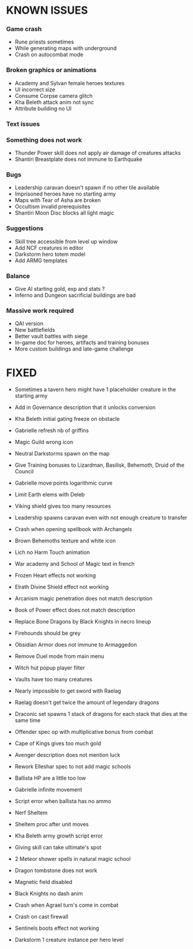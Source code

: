# KNOWN ISSUES

### Game crash

- Rune priests sometimes
- While generating maps with underground
- Crash on autocombat mode

### Broken graphics or animations

- Academy and Sylvan female heroes textures
- UI incorrect size
- Consume Corpse camera glitch
- Kha Beleth attack anim not sync
- Attribute building no UI

### Text issues


### Something does not work

- Thunder Power skill does not apply air damage of creatures attacks
- Shantiri Breastplate does not immune to Earthquake

### Bugs

- Leadership caravan doesn't spawn if no other tile available
- Imprisoned heroes have no starting army
- Maps with Tear of Asha are broken
- Occultism invalid prerequisites
- Shantiri Moon Disc blocks all light magic

### Suggestions

- Skill tree accessible from level up window
- Add NCF creatures in editor
- Darkstorm hero totem model
- Add ARMG templates

### Balance

- Give AI starting gold, exp and stats ?
- Inferno and Dungeon sacrificial buildings are bad

### Massive work required

- QAI version
- New battlefields
- Better vault battles with siege
- In-game doc for heroes, artifacts and training bonuses
- More custom buildings and late-game challenge


# FIXED

- Sometimes a tavern hero might have 1 placeholder creature in the starting army
- Add in Governance description that it unlocks conversion
- Kha Beleth initial gating freeze on obstacle
- Gabrielle refresh nb of griffins
- Magic Guild wrong icon
- Neutral Darkstorms spawn on the map
- Give Training bonuses to Lizardman, Basilisk, Behemoth, Druid of the Council
- Gabrielle move points logarithmic curve
- Limit Earth elems with Deleb
- Viking shield gives too many resources
- Leadership spawns caravan even with not enough creature to transfer
- Crash when opening spellbook with Archangels
- Brown Behemoths texture and white icon
- Lich no Harm Touch animation
- War academy and School of Magic text in french
- Frozen Heart effects not working
- Elrath Divine Shield effect not working
- Arcanism magic penetration does not match description
- Book of Power effect does not match description
- Replace Bone Dragons by Black Knights in necro lineup
- Firehounds should be grey
- Obsidian Armor does not immune to Armaggedon
- Remove Duel mode from main menu
- Witch hut popup player filter
- Vaults have too many creatures
- Nearly impossible to get sword with Raelag
- Raelag doesn't get twice the amount of legendary dragons
- Draconic set spawns 1 stack of dragons for each stack that dies at the same time
- Offender spec op with multiplicative bonus from combat
- Cape of Kings gives too much gold

- Avenger description does not mention luck
- Rework Elleshar spec to not add magic schools
- Ballista HP are a little too low
- Gabrielle infinite movement
- Script error when ballista has no ammo
- Nerf Sheltem
- Sheltem proc after unit moves
- Kha Beleth army growth script error
- Giving skill can take ultimate's spot
- 2 Meteor shower spells in natural magic school
- Dragon tombstone does not work
- Magnetic field disabled
- Black Knights no dash anim
- Crash when Agrael turn's come in combat
- Crash on cast firewall
- Sentinels boots effect not working
- Darkstorm 1 creature instance per hero level
